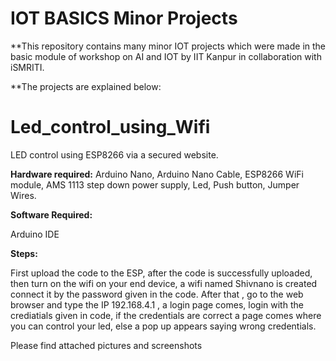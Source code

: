 # IOT BASICS Minor Projects
**This repository contains many minor IOT projects which were made in the basic module of workshop on AI and IOT by IIT Kanpur in collaboration with iSMRITI. 

**The projects are explained below:


# Led_control_using_Wifi
LED control using ESP8266 via a secured website.

**Hardware required:**
Arduino Nano, 
Arduino Nano Cable,
ESP8266 WiFi module,
AMS 1113 step down power supply,
Led,
Push button,
Jumper Wires.

**Software Required:**

Arduino IDE


**Steps:**

First upload the code to the ESP, after the code is successfully uploaded, then turn on the wifi on your end device, a wifi named Shivnano is created connect it by the password given in the code. After that , go to the web browser and type the IP 192.168.4.1 , a login page comes, login with the crediatials given in code, if the credentials are correct a page comes where you can control your led, else a pop up appears saying wrong credentials.

Please find attached pictures and screenshots

